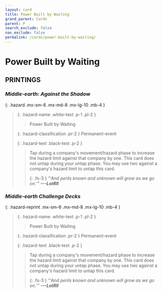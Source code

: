 ```yaml
---
layout: card
title: Power Built by Waiting
grand_parent: Cards
parent: P
search_exclude: false
nav_exclude: false
permalink: /cards/power-built-by-waiting/
---
```


# Power Built by Waiting


## PRINTINGS


### _Middle-earth: Against the Shadow_

{: .hazard .mx-sm-6 .mx-md-8 .mx-lg-10 .mb-4 }
> {: .hazard-name .white-text .p-1 .pl-2 }
> > <div class="hazard-mp"></div>
> > <div class="card-name">Power Built by Waiting</div>
>
> {: .hazard-classification .pr-2 }
> Permanent-event
>
> {: .hazard-text .black-text .p-2 }
> > Tap during a company's movement/hazard phase to increase the hazard limit against that company by one. This card does not untap during your untap phase. You may use two against a company's hazard limit to untap this card.   
> > 
> > {: .fs-3 } 
> > _“‘And perils known and unknown will grow as we go on.’”_ ***---&#65279;LotRII*** 
>

### _Middle-earth Challenge Decks_

{: .hazard-reprint .mx-sm-6 .mx-md-8 .mx-lg-10 .mb-4 }
> {: .hazard-name .white-text .p-1 .pl-2 }
> > <div class="hazard-mp"></div>
> > <div class="card-name">Power Built by Waiting</div>
>
> {: .hazard-classification .pr-2 }
> Permanent-event
>
> {: .hazard-text .black-text .p-2 }
> > Tap during a company's movement/hazard phase to increase the hazard limit against that company by one. This card does not untap during your untap phase. You may use two against a company's hazard limit to untap this card.   
> > 
> > {: .fs-3 } 
> > _“‘And perils known and unknown will grow as we go on.’”_ ***---&#65279;LotRII*** 
>
